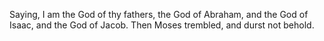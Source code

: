 Saying, I am the God of thy fathers, the God of Abraham, and the God of Isaac, and the God of Jacob. Then Moses trembled, and durst not behold.

